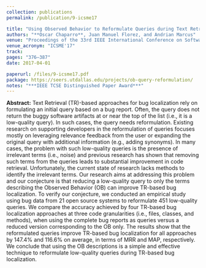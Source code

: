 ```yaml
---
collection: publications
permalink: /publication/9-icsme17

title: "Using Observed Behavior to Reformulate Queries during Text Retrieval-based Bug Localization"
authors: "**Oscar Chaparro**, Juan Manuel Florez, and Andrian Marcus"
venue: "Proceedings of the 33rd IEEE International Conference on Software Maintenance and Evolution"
venue_acronym: "ICSME'17"
track: 
pages: "376–387"
date: 2017-04-01

paperurl: /files/9-icsme17.pdf
package: https://seers.utdallas.edu/projects/ob-query-reformulation/
notes: "***IEEE TCSE Distinguished Paper Award***"
---
```


**Abstract:** Text Retrieval (TR)-based approaches for bug localization rely on formulating an initial query based on a bug report. Often, the query does not return the buggy software artifacts at or near the top of the list (i.e., it is a low-quality query). In such cases, the query needs reformulation. Existing research on supporting developers in the reformulation of queries focuses mostly on leveraging relevance feedback from the user or expanding the original query with additional information (e.g., adding synonyms). In many cases, the problem with such low-quality queries is the presence of irrelevant terms (i.e., noise) and previous research has shown that removing such terms from the queries leads to substantial improvement in code retrieval. Unfortunately, the current state of research lacks methods to identify the irrelevant terms. Our research aims at addressing this problem and our conjecture is that reducing a low-quality query to only the terms describing the Observed Behavior (OB) can improve TR-based bug localization. To verify our conjecture, we conducted an empirical study using bug data from 21 open source systems to reformulate 451 low-quality queries. We compare the accuracy achieved by four TR-based bug localization approaches at three code granularities (i.e., files, classes, and methods), when using the complete bug reports as queries versus a reduced version corresponding to the OB only. The results show that the reformulated queries improve TR-based bug localization for all approaches by 147.4% and 116.6% on average, in terms of MRR and MAP, respectively. We conclude that using the OB descriptions is a simple and effective technique to reformulate low-quality queries during TR-based bug localization.